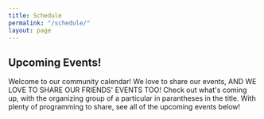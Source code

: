 ```yaml
---
title: Schedule
permalink: "/schedule/"
layout: page
---
```


## Upcoming Events!

Welcome to our community calendar! We love to share our events, AND WE LOVE TO SHARE OUR FRIENDS' EVENTS TOO! Check out what's coming up, with the organizing group of a particular in parantheses in the title. With plenty of programming to share, see all of the upcoming events below!

<div data-tockify-component="calendar" data-tockify-calendar="popgymbk"></div>
<script data-cfasync="false" data-tockify-script="embed" src="https://public.tockify.com/browser/embed.js"></script>

